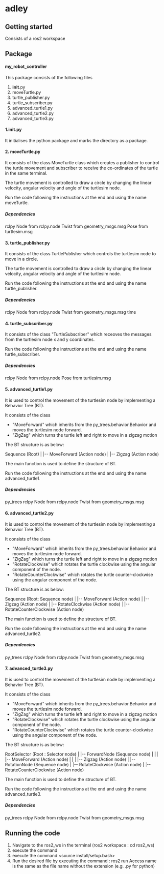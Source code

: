 # adley



## Getting started
Consists of a ros2 workspace



## Package
#### my_robot_controller

This package consists of the following files

1. __init__.py
2. moveTurtle.py
3. turtle_publisher.py
4. turtle_subscriber.py
5. advanced_turtle1.py
6. advanced_turtle2.py
7. advanced_turtle3.py


#### 1.__init__.py

It initialises the python package and marks the directory as a package.

#### 2. moveTurtle.py

It consists of the class MoveTurtle class which creates a publisher to control the turtle movement and subscriber to receive the co-ordinates of the turtle in the same terminal.

The turtle movement is controlled to draw a circle by changing the linear velocity, angular velocity and angle of the turtlesim node.

Run the code following the instructions at the end and using the name moveTurtle.

##### Dependencies 
rclpy
Node from rclpy.node
Twist from geometry_msgs.msg
Pose from turtlesim.msg


#### 3. turtle_publisher.py

It consists of the class TurtlePublisher which controls the turtlesim node to move in a circle.

The turtle movement is controlled to draw a circle by changing the linear velocity, angular velocity and angle of the turtlesim node.

Run the code following the instructions at the end and using the name turtle_publisher.

##### Dependencies 
rclpy
Node from rclpy.node
Twist from geometry_msgs.msg
time

#### 4. turtle_subscriber.py

It consists of the class "TurtleSubscriber" which receoves the messages from the turtlesim node x and y coordinates.

Run the code following the instructions at the end and using the name turtle_subscriber.
##### Dependencies 
rclpy
Node from rclpy.node
Pose from turtlesim.msg

#### 5. advanced_turtle1.py

It is used to control the movement of the turtlesim node by implementing a Behavior Tree (BT).

It consists of the class 
- "MoveForward" which inherits from the py_trees.behavior.Behavior and moves the turtlesim node forward.
- "ZigZag" which turns the turtle left and right to move in a zigzag motion

The BT structure is as below:

Sequence (Root)
|
|-- MoveForward (Action node)
|
|-- Zigzag (Action node)



The main function is used to define the structure of BT.

Run the code following the instructions at the end and using the name advanced_turtle1.

##### Dependencies 
py_trees
rclpy
Node from rclpy.node
Twist from geometry_msgs.msg

#### 6. advanced_turtle2.py

It is used to control the movement of the turtlesim node by implementing a Behavior Tree (BT).

It consists of the class 
- "MoveForward" which inherits from the py_trees.behavior.Behavior and moves the turtlesim node forward.
- "ZigZag" which turns the turtle left and right to move in a zigzag motion
- "RotateClockwise" which rotates the turtle clockwise using the angular component of the node.
- "RotateCounterClockwise" which rotates the turtle counter-clockwise using the angular component of the node.

The BT structure is as below:

Sequence (Root: Sequence node)
|
|-- MoveForward (Action node)
|
|-- Zigzag (Action node)
|
|-- RotateClockwise (Action node)
|
|-- RotateCounterClockwise (Action node)



The main function is used to define the structure of BT.

Run the code following the instructions at the end and using the name advanced_turtle2.

##### Dependencies 
py_trees
rclpy
Node from rclpy.node
Twist from geometry_msgs.msg

#### 7. advanced_turtle3.py

It is used to control the movement of the turtlesim node by implementing a Behavior Tree (BT).

It consists of the class 
- "MoveForward" which inherits from the py_trees.behavior.Behavior and moves the turtlesim node forward.
- "ZigZag" which turns the turtle left and right to move in a zigzag motion
- "RotateClockwise" which rotates the turtle clockwise using the angular component of the node.
- "RotateCounterClockwise" which rotates the turtle counter-clockwise using the angular component of the node.

The BT structure is as below:

RootSelector (Root : Selector node)
|
|-- ForwardNode (Sequence node)
|   |
|   |-- MoveForward (Action node)
|   |
|   |-- Zigzag (Action node)
|
|-- RotationNode (Sequence node)
    |
    |-- RotateClockwise (Action node)
    |
    |-- RotateCounterClockwise (Action node)


The main function is used to define the structure of BT.

Run the code following the instructions at the end and using the name advanced_turtle3.

##### Dependencies 
py_trees
rclpy
Node from rclpy.node
Twist from geometry_msgs.msg




## Running the code
1. Navigate to the ros2_ws in the terminal (ros2 workspace : cd ros2_ws)
2. execute the command <colcon build>
3. execute the command <source install/setup.bash>
4. Run the desired file by executing the command : ros2 run <package name> <access name>
   Access name is the same as the file name without the extension (e.g. .py for python)



